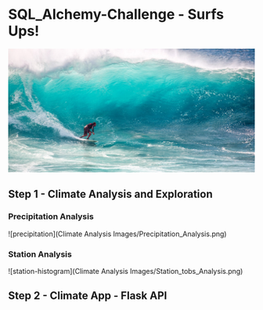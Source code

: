 # SQL_Alchemy-Challenge - Surfs Ups!


![surfs-up.jpeg](surfs-up.jpeg)

## Step 1 - Climate Analysis and Exploration

### Precipitation Analysis

  ![precipitation](Climate Analysis Images/Precipitation_Analysis.png)
  
### Station Analysis

   ![station-histogram](Climate Analysis Images/Station_tobs_Analysis.png)

## Step 2 - Climate App - Flask API
